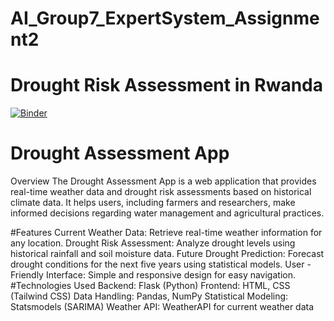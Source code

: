 # AI_Group7_ExpertSystem_Assignment2

# Drought Risk Assessment in Rwanda

[![Binder](https://2i2c.mybinder.org/badge_logo.svg)](https://2i2c.mybinder.org/v2/gh/obald123/AI_Group7_ExpertSystem_Assignment2.git/HEAD)

# Drought Assessment App
Overview
The Drought Assessment App is a web application that provides real-time weather data and drought risk assessments based on historical climate data. It helps users, including farmers and researchers, make informed decisions regarding water management and agricultural practices.

#Features
Current Weather Data: Retrieve real-time weather information for any location.
Drought Risk Assessment: Analyze drought levels using historical rainfall and soil moisture data.
Future Drought Prediction: Forecast drought conditions for the next five years using statistical models.
User -Friendly Interface: Simple and responsive design for easy navigation.
#Technologies Used
Backend: Flask (Python)
Frontend: HTML, CSS (Tailwind CSS)
Data Handling: Pandas, NumPy
Statistical Modeling: Statsmodels (SARIMA)
Weather API: WeatherAPI for current weather data

